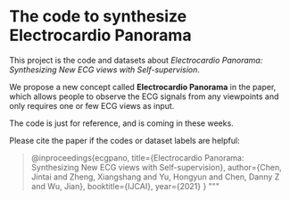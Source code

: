 # The code to synthesize Electrocardio Panorama

This project is the code and datasets about *Electrocardio Panorama: Synthesizing New ECG views with Self-supervision*.

We propose a new concept called **Electrocardio Panorama** in the paper, which allows people to observe the ECG signals from any viewpoints and only requires one or few ECG views as input.

The code is just for reference, and is coming in these weeks.

Please cite the paper if the codes or dataset labels are helpful:

>@inproceedings{ecgpano,
>  title={Electrocardio Panorama: Synthesizing New ECG views with Self-supervision},
>  author={Chen, Jintai and Zheng, Xiangshang and Yu, Hongyun and Chen, Danny Z and Wu, Jian},
>  booktitle={IJCAI},
>  year={2021}
>}
"""

